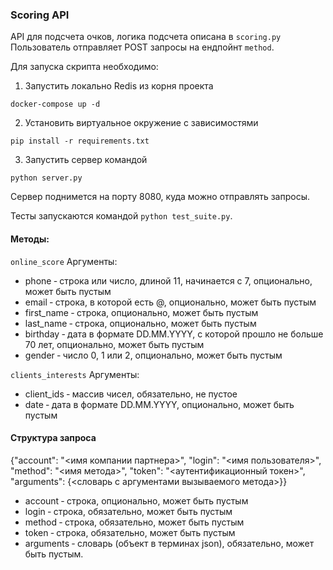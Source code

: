 ### Scoring API

API для подсчета очков, логика подсчета описана в `scoring.py`
Пользователь отправляет POST запросы на ендпойнт `method`. 

Для запуска скрипта необходимо:

1. Запустить локально Redis из корня проекта
```commandline
docker-compose up -d
```
2. Установить виртуальное окружение с зависимостями
```commandline
pip install -r requirements.txt
```
3. Запустить сервер командой
```commandline
python server.py
```

Сервер поднимется на порту 8080, куда можно отправлять запросы. 

Тесты запускаются командой `python test_suite.py`.

#### Методы:

  `online_score`
  Аргументы:
  - phone ‐ строка или число, длиной 11, начинается с 7, опционально, может быть пустым
  - email ‐ строка, в которой есть @, опционально, может быть пустым
  - first_name ‐ строка, опционально, может быть пустым
  - last_name ‐ строка, опционально, может быть пустым
  - birthday ‐ дата в формате DD.MM.YYYY, с которой прошло не больше 70 лет, опционально, может быть пустым
  - gender ‐ число 0, 1 или 2, опционально, может быть пустым

  `clients_interests`
  Аргументы:
  - client_ids ‐ массив чисел, обязательно, не пустое
  - date ‐ дата в формате DD.MM.YYYY, опционально, может быть пустым

#### Структура запроса

{"account": "<имя компании партнера>", "login": "<имя пользователя>", "method": "<имя метода>", 
"token": "<аутентификационный токен>", "arguments": {<словарь с аргументами вызываемого метода>}}

 - account ‐ строка, опционально, может быть пустым
 - login ‐ строка, обязательно, может быть пустым
 - method ‐ строка, обязательно, может быть пустым
 - token ‐ строка, обязательно, может быть пустым
 - arguments ‐ словарь (объект в терминах json), обязательно, может быть пустым.
